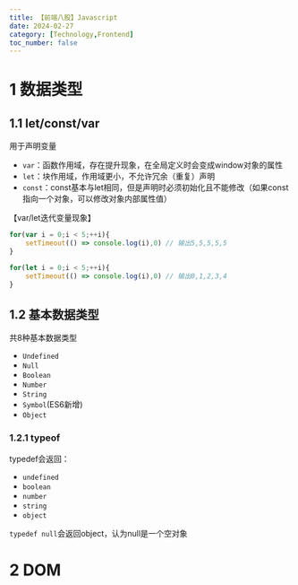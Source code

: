 ```yaml
---
title: 【前端八股】Javascript
date: 2024-02-27
category: [Technology,Frontend]
toc_number: false
---
```



# 1 数据类型

## 1.1 let/const/var
用于声明变量

- `var`：函数作用域，存在提升现象，在全局定义时会变成window对象的属性
- `let`：块作用域，作用域更小，不允许冗余（重复）声明
- `const`：const基本与let相同，但是声明时必须初始化且不能修改（如果const指向一个对象，可以修改对象内部属性值）

【var/let迭代变量现象】
```js
for(var i = 0;i < 5;++i){
    setTimeout(() => console.log(i),0) // 输出5,5,5,5,5
}

for(let i = 0;i < 5;++i){
    setTimeout(() => console.log(i),0) // 输出0,1,2,3,4
}
```

## 1.2 基本数据类型
共8种基本数据类型

- `Undefined`
- `Null`
- `Boolean`
- `Number`
- `String`
- `Symbol`(ES6新增)
- `Object`

### 1.2.1 typeof
typedef会返回：
- `undefined`
- `boolean`
- `number`
- `string`
- `object`

`typedef null`会返回object，认为null是一个空对象 

# 2 DOM



